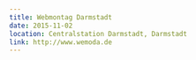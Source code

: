 ```yaml
---
title: Webmontag Darmstadt
date: 2015-11-02
location: Centralstation Darmstadt, Darmstadt
link: http://www.wemoda.de
---
```


